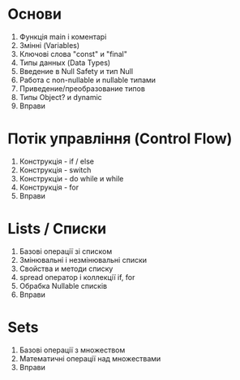 # Основи
1. Функція main і коментарі
2. Змінні (Variables)
3. Ключові слова "const" и "final"
4. Типы данных (Data Types)
5. Введение в Null Safety и тип Null
6. Работа с non-nullable и nullable типами
7. Приведение/преобразование типов
8. Типы Object? и dynamic
9. Вправи

# Потік управління (Control Flow)
1. Конструкція - if / else
2. Конструкція - switch
3. Конструкціи - do while и while
4. Конструкція - for
5. Вправи

# Lists / Списки
1. Базові операції зі списком
2. Змінювальні і незмінювальні списки
3. Свойства и методи списку
4. spread оператор і коллекції if, for
5. Обрабка Nullable списків
6. Вправи

# Sets
1. Базові операції з множеством
2. Математичні операції над множествами
3. Вправи
